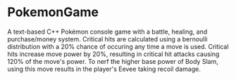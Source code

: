 # PokemonGame
A text-based C++ Pokémon console game with a battle, healing, and purchase/money system.
Critical hits are calculated using a bernoulli distribution with a 20% chance of occuring any time a move is used.
Critical hits increase move power by 20%, resulting in critical hit attacks causing 120% of the move's power.
To nerf the higher base power of Body Slam, using this move results in the player's Eevee taking recoil damage.
